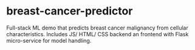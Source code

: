 # breast-cancer-predictor
Full-stack ML demo that predicts breast cancer malignancy from cellular characteristics. Includes JS/ HTML/ CSS backend an frontend with Flask micro-service for model handling.
